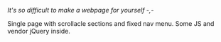 
_It's so difficult to make a webpage for yourself -,-_

Single page with scrollacle sections and fixed nav menu. Some JS and vendor jQuery inside.